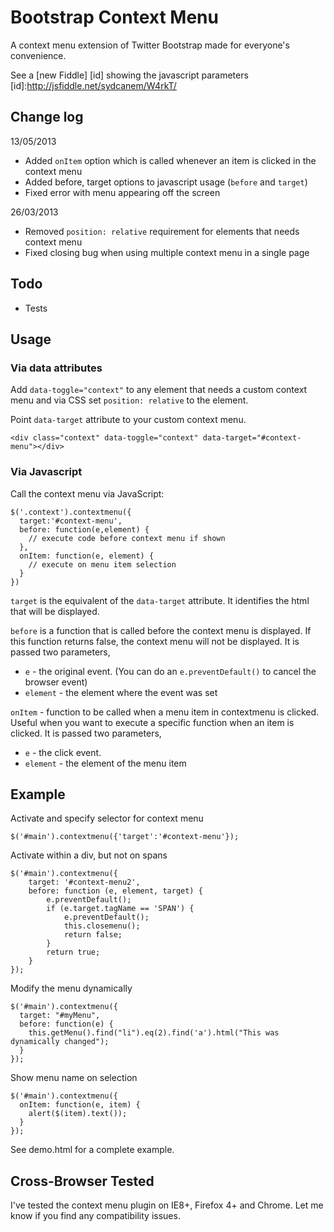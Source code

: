 Bootstrap Context Menu
======================

A context menu extension of Twitter Bootstrap made for everyone's convenience.

See a [new Fiddle] [id] showing the javascript parameters
[id]:http://jsfiddle.net/sydcanem/W4rkT/

Change log
----------

13/05/2013
- Added `onItem` option which is called whenever an item is clicked in the context menu
- Added before, target options to javascript usage (`before` and `target`)
- Fixed error with menu appearing off the screen

26/03/2013
- Removed `position: relative` requirement for elements that needs context menu
- Fixed closing bug when using multiple context menu in a single page

Todo
----

- Tests

Usage
-----

### Via data attributes

Add `data-toggle="context"` to any element that needs a custom context menu and via CSS set `position: relative` to the element.

Point `data-target` attribute to your custom context menu.

`<div class="context" data-toggle="context" data-target="#context-menu"></div>`

### Via Javascript

Call the context menu via JavaScript:

    $('.context').contextmenu({
      target:'#context-menu', 
      before: function(e,element) {
        // execute code before context menu if shown
      },
      onItem: function(e, element) {
        // execute on menu item selection
      }
    })

`target` is the equivalent of the `data-target` attribute. It identifies the html that will be displayed. 

`before` is a function that is called before the context menu is displayed. If this function returns false, the context menu will not be displayed. It is passed two parameters,

  - `e` - the original event. (You can do an `e.preventDefault()` to cancel the browser event) 
  - `element` - the element where the event was set

`onItem` - function to be called when a menu item in contextmenu is clicked. Useful when you want to execute a specific function when an item is clicked. It is passed two parameters,

  - `e` - the click event.
  - `element` - the element of the menu item


Example
-------

Activate and specify selector for context menu

    $('#main').contextmenu({'target':'#context-menu'});

Activate within a div, but not on spans

    $('#main').contextmenu({
        target: '#context-menu2',
        before: function (e, element, target) {
            e.preventDefault();
            if (e.target.tagName == 'SPAN') {
                e.preventDefault();
                this.closemenu();
                return false;
            }
            return true;
        }
    });

Modify the menu dynamically

    $('#main').contextmenu({
      target: "#myMenu",
      before: function(e) { 
        this.getMenu().find("li").eq(2).find('a').html("This was dynamically changed");
      }
    });

Show menu name on selection

    $('#main').contextmenu({
      onItem: function(e, item) {
        alert($(item).text());
      }
    });



See demo.html for a complete example.

Cross-Browser Tested
--------------------

I've tested the context menu plugin on IE8+, Firefox 4+ and Chrome. Let me know if you find any compatibility issues.

